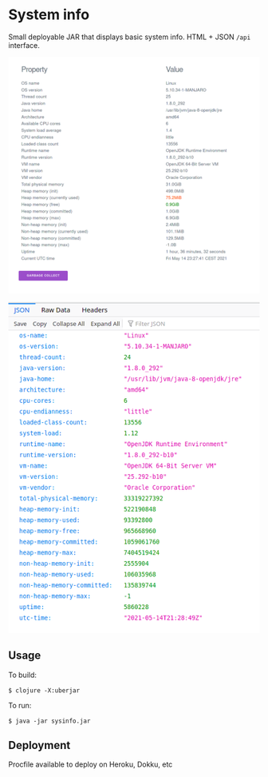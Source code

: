 # System info

Small deployable JAR that displays basic system info. HTML + JSON `/api` interface.

![HTML Page](img/sysdata.png)

![JSON endpoint](img/sysdata-json.png)


## Usage

To build:

```
$ clojure -X:uberjar
```

To run:

```
$ java -jar sysinfo.jar
```

## Deployment

Procfile available to deploy on Heroku, Dokku, etc
